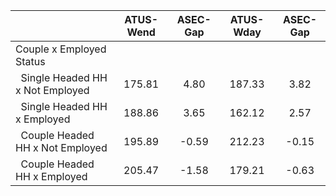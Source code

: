 
|                      |    ATUS-Wend |     ASEC-Gap |    ATUS-Wday |     ASEC-Gap |
| -------------------- | :----------: | :----------: | :----------: | :----------: |
| Couple x Employed Status |              |              |              |              |
| &nbsp;&nbsp;Single Headed HH x Not Employed |       175.81 |         4.80 |       187.33 |         3.82 |
| &nbsp;&nbsp;Single Headed HH x Employed |       188.86 |         3.65 |       162.12 |         2.57 |
| &nbsp;&nbsp;Couple Headed HH x Not Employed |       195.89 |        -0.59 |       212.23 |        -0.15 |
| &nbsp;&nbsp;Couple Headed HH x Employed |       205.47 |        -1.58 |       179.21 |        -0.63 |

